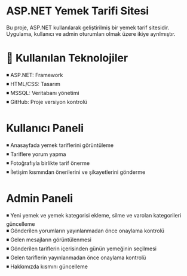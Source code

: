# ASP.NET Yemek Tarifi Sitesi

Bu proje, ASP.NET kullanılarak geliştirilmiş bir yemek tarif sitesidir. Uygulama, kullanıcı ve admin oturumları olmak üzere ikiye ayrılmıştır.


# 🔨  Kullanılan Teknolojiler  
◾ ASP.NET: Framework  
◾ HTML/CSS: Tasarım  
◾ MSSQL: Veritabanı yönetimi  
◾ GitHub: Proje versiyon kontrolü 

#   Kullanıcı Paneli
◾ Anasayfada yemek tariflerini görüntüleme   
◾ Tariflere yorum yapma  
◾ Fotoğrafıyla birlikte tarif önerme  
◾ İletişim kısmından önerilerini ve şikayetlerini gönderme  

#   Admin Paneli
◾ Yeni yemek ve yemek kategorisi ekleme, silme ve varolan kategorileri güncelleme  
◾ Gönderilen yorumların yayınlanmadan önce onaylama kontrolü  
◾ Gelen mesajların görüntülenmesi  
◾ Gönderilen tariflerin içerisinden günün yemeğinin seçilmesi  
◾ Gelen tariflerin yayınlanmadan önce onaylama kontrolü  
◾ Hakkımızda kısmını güncelleme  

